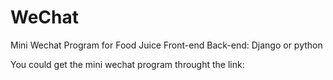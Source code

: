 # WeChat
Mini Wechat Program for Food Juice
Front-end
Back-end: Django or python

You could get the mini wechat program throught the link:

